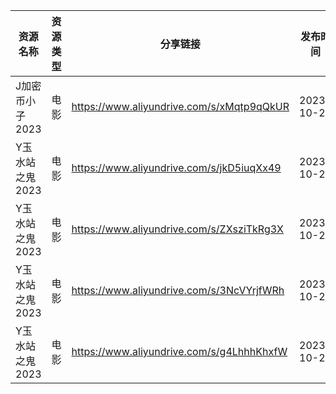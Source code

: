 | 资源名称       | 资源类型 | 分享链接                                      | 发布时间       |
| ---------- | ---- | ----------------------------------------- | ---------- |
| J加密币小子2023 | 电影   | https://www.aliyundrive.com/s/xMqtp9qQkUR | 2023-10-20 |
| Y玉水站之鬼2023 | 电影   | https://www.aliyundrive.com/s/jkD5iuqXx49 | 2023-10-20 |
| Y玉水站之鬼2023 | 电影   | https://www.aliyundrive.com/s/ZXsziTkRg3X | 2023-10-20 |
| Y玉水站之鬼2023 | 电影   | https://www.aliyundrive.com/s/3NcVYrjfWRh | 2023-10-20 |
| Y玉水站之鬼2023 | 电影   | https://www.aliyundrive.com/s/g4LhhhKhxfW | 2023-10-20 |
